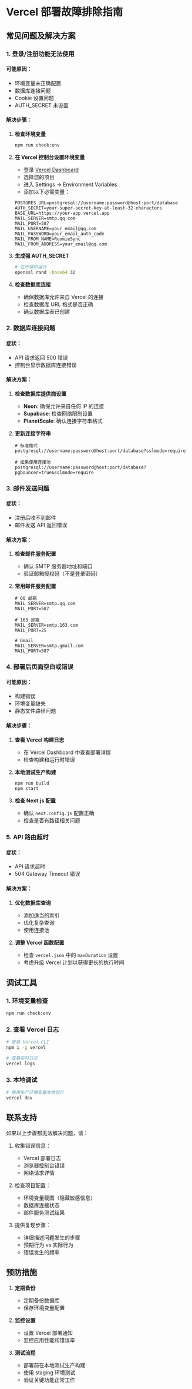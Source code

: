 # Vercel 部署故障排除指南

## 常见问题及解决方案

### 1. 登录/注册功能无法使用

#### 可能原因：
- 环境变量未正确配置
- 数据库连接问题
- Cookie 设置问题
- AUTH_SECRET 未设置

#### 解决步骤：

1. **检查环境变量**
   ```bash
   npm run check:env
   ```

2. **在 Vercel 控制台设置环境变量**
   - 登录 [Vercel Dashboard](https://vercel.com/dashboard)
   - 选择您的项目
   - 进入 Settings → Environment Variables
   - 添加以下必需变量：

   ```
   POSTGRES_URL=postgresql://username:password@host:port/database
   AUTH_SECRET=your-super-secret-key-at-least-32-characters
   BASE_URL=https://your-app.vercel.app
   MAIL_SERVER=smtp.qq.com
   MAIL_PORT=587
   MAIL_USERNAME=your_email@qq.com
   MAIL_PASSWORD=your_email_auth_code
   MAIL_FROM_NAME=RoomieSync
   MAIL_FROM_ADDRESS=your_email@qq.com
   ```

3. **生成强 AUTH_SECRET**
   ```bash
   # 在终端中运行
   openssl rand -base64 32
   ```

4. **检查数据库连接**
   - 确保数据库允许来自 Vercel 的连接
   - 检查数据库 URL 格式是否正确
   - 确认数据库表已创建

### 2. 数据库连接问题

#### 症状：
- API 请求返回 500 错误
- 控制台显示数据库连接错误

#### 解决方案：

1. **检查数据库提供商设置**
   - **Neon**: 确保允许来自任何 IP 的连接
   - **Supabase**: 检查网络限制设置
   - **PlanetScale**: 确认连接字符串格式

2. **更新连接字符串**
   ```
   # 标准格式
   postgresql://username:password@host:port/database?sslmode=require
   
   # 如果使用连接池
   postgresql://username:password@host:port/database?pgbouncer=true&sslmode=require
   ```

### 3. 邮件发送问题

#### 症状：
- 注册后收不到邮件
- 邮件发送 API 返回错误

#### 解决方案：

1. **检查邮件服务配置**
   - 确认 SMTP 服务器地址和端口
   - 验证邮箱授权码（不是登录密码）

2. **常用邮件服务配置**
   ```
   # QQ 邮箱
   MAIL_SERVER=smtp.qq.com
   MAIL_PORT=587
   
   # 163 邮箱
   MAIL_SERVER=smtp.163.com
   MAIL_PORT=25
   
   # Gmail
   MAIL_SERVER=smtp.gmail.com
   MAIL_PORT=587
   ```

### 4. 部署后页面空白或错误

#### 可能原因：
- 构建错误
- 环境变量缺失
- 静态文件路径问题

#### 解决步骤：

1. **查看 Vercel 构建日志**
   - 在 Vercel Dashboard 中查看部署详情
   - 检查构建和运行时错误

2. **本地测试生产构建**
   ```bash
   npm run build
   npm start
   ```

3. **检查 Next.js 配置**
   - 确认 `next.config.js` 配置正确
   - 检查是否有路径相关问题

### 5. API 路由超时

#### 症状：
- API 请求超时
- 504 Gateway Timeout 错误

#### 解决方案：

1. **优化数据库查询**
   - 添加适当的索引
   - 优化复杂查询
   - 使用连接池

2. **调整 Vercel 函数配置**
   - 检查 `vercel.json` 中的 `maxDuration` 设置
   - 考虑升级 Vercel 计划以获得更长的执行时间

## 调试工具

### 1. 环境变量检查
```bash
npm run check:env
```

### 2. 查看 Vercel 日志
```bash
# 安装 Vercel CLI
npm i -g vercel

# 查看实时日志
vercel logs
```

### 3. 本地调试
```bash
# 使用生产环境变量本地运行
vercel dev
```

## 联系支持

如果以上步骤都无法解决问题，请：

1. 收集错误信息：
   - Vercel 部署日志
   - 浏览器控制台错误
   - 网络请求详情

2. 检查项目配置：
   - 环境变量截图（隐藏敏感信息）
   - 数据库连接状态
   - 邮件服务测试结果

3. 提供复现步骤：
   - 详细描述问题发生的步骤
   - 预期行为 vs 实际行为
   - 错误发生的频率

## 预防措施

1. **定期备份**
   - 定期备份数据库
   - 保存环境变量配置

2. **监控设置**
   - 设置 Vercel 部署通知
   - 监控应用性能和错误率

3. **测试流程**
   - 部署前在本地测试生产构建
   - 使用 staging 环境测试
   - 验证关键功能正常工作